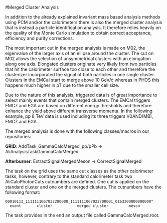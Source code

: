 #Merged Cluster Analysis

In addition to the already explained invariant mass based analysis methods using PCM and/or the calorimeters there is also the merged cluster analysis that is instead a particle identification analysis. It therefore relies heavily on the quality of the Monte Carlo simulation to obtain correct acceptance, efficiency and purity corrections.

The most important cut in the merged analysis is made on M02, the eigenvalue of the larger axis of an ellipse around the cluster. The cut on M02 allows the selection of unsymmetrical clusters with an elongation along one axis. Elongated clusters originate very likely from two particles that hit the calorimeter surface too close to each other and therefore the clusterizer incorporated the signal of both particles in one single cluster. Clusters in the EMCal start to merge above 10 GeV/c whereas in PHOS this happens much higher in pT due to the smaller cell size. 

Due to the nature of this analysis, triggered data is of great importance to select mainly events that contain merged clusters. The EMCal triggers EMC7 and EGA are based on different energy thresholds and therefore enhance the yield above different transverse momenta. In the following example, pp 8 TeV data is used including its three triggers V0AND(MB), EMC7 and EGA.

The merged analysis is done with the following classes/macros in our repositories:
  
**GRID**: AddTask_GammaCaloMerged_pp/pPb ->  AliAnalysisTaskGammaCaloMerged

**Afterburner**: ExtractSignalMergedMeson -> CorrectSignalMerged

The task on the grid uses the same cut classes as the other calorimeter tasks, however, contrary to the standard calorimeter task two AliCaloPhotonCuts cutnumbers are defined. One cut is applied on the standard cluster and one on the merged clusters. The cutnumbers have the following format:

```
00010113_1111111067032200000_1111111067022700001_0163300000000000"
  event       cluster           merged cluster         meson
```

The task provides in the end an output file called GammaCaloMerged.root.
